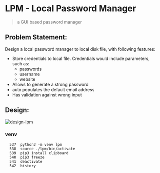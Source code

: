 # LPM - Local Password Manager 
> a GUI based password manager

## Problem Statement:
Design a local password manager to local disk file, with following features:
* Store credentials to local file.
Credentials would include parameters, such as:
  * passwords
  * username
  * website
* Allows to generate a strong password
* auto populates the default email address
* Has validation against wrong input

## Design:
![design-lpm](<Screenshot 2025-01-16 at 10.16.55 AM.png>)


### venv
```
  537  python3 -m venv lpm
  538  source ./lpm/bin/activate
  539  pip3 install clipboard
  540  pip3 freeze
  541  deactivate
  542  history
```
